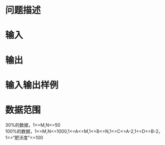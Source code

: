 

# 问题描述



# 输入



# 输出



# 输入输出样例



# 数据范围


<p>
30%的数据，1&lt;=M,N&lt;=50 <br/>
100%的数据，1&lt;=M,N&lt;=1000,1&lt;=A&lt;=M,1&lt;=B&lt;=N,1&lt;=C&lt;=A-2,1&lt;=D&lt;=B-2，1&lt;=“肥沃度”&lt;=100
</p>
